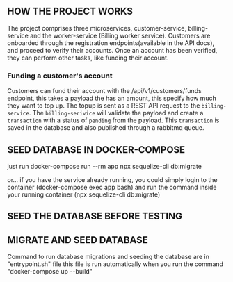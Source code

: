 ## HOW THE PROJECT WORKS
   The project comprises three microservices, customer-service, billing-service and the worker-service (Billing worker service).
   Customers are onboarded through the registration endpoints(available in the API docs), and proceed to verify their accounts.
   Once an account has been verified, they can perform other tasks, like funding their account.

   ### Funding a customer's account
   Customers can fund their account with the /api/v1/customers/funds endpoint, this takes a payload the has an amount, this specify how much
   they want to top up.
   The topup is sent as a REST API request to the ```billing-service```.
   The ```billing-serivice``` will validate the payload and create a ```transaction``` with a status of ```pending``` from the payload.
   This ```transaction``` is saved in the database and also published through a rabbitmq queue.

## SEED DATABASE IN DOCKER-COMPOSE
just run docker-compose run --rm app npx sequelize-cli db:migrate

or... if you have the service already running, you could simply login to the container (docker-compose exec app bash) and run the command inside your running container (npx sequelize-cli db:migrate)

## SEED THE DATABASE BEFORE TESTING

## MIGRATE AND SEED DATABASE
Command to run database migrations and seeding the database are in "entrypoint.sh" file
this file is run automatically when you run the command "docker-compose up --build"
